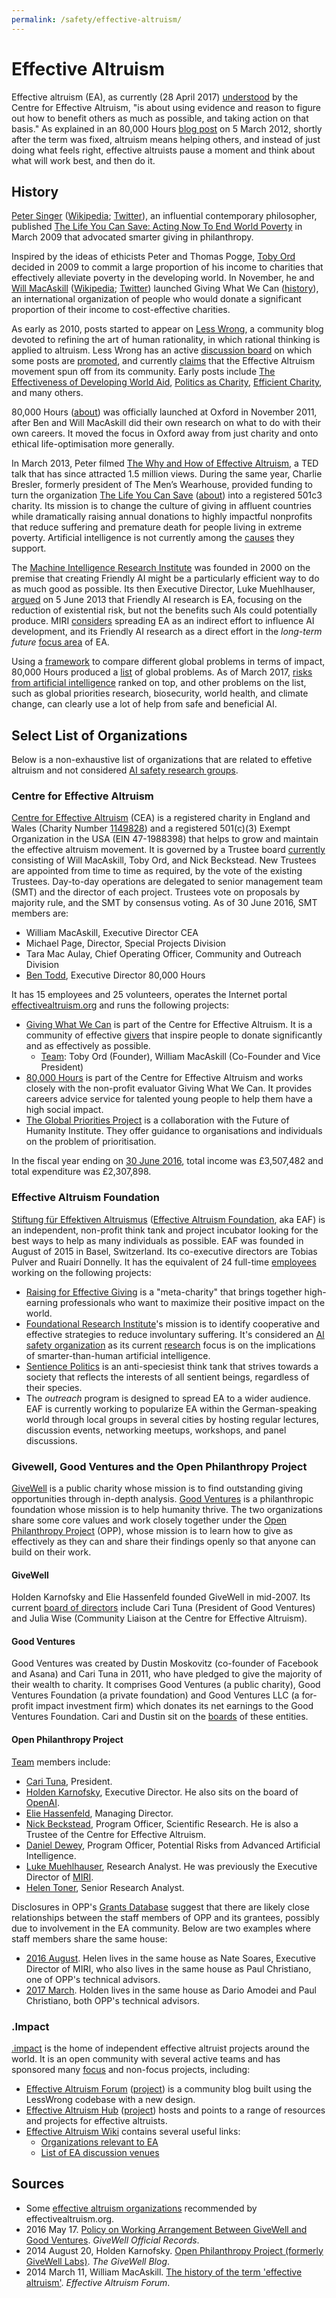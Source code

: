 ```yaml
---
permalink: /safety/effective-altruism/
---
```

# Effective Altruism

Effective altruism (EA), as currently (28 April 2017) [understood](https://www.centreforeffectivealtruism.org/what-is-effective-altruism/) by the Centre for Effective Altruism, "is about using evidence and reason to figure out how to benefit others as much as possible, and taking action on that basis." As explained in an 80,000 Hours [blog post](https://80000hours.org/2012/03/what-is-an-effective-altruist/) on 5 March 2012, shortly after the term was fixed, altruism means helping others, and instead of just doing what feels right, effective altruists pause a moment and think about what will work best, and then do it.

## History

[Peter Singer](http://www.petersinger.info/) ([Wikipedia](https://en.wikipedia.org/wiki/Peter_Singer); [Twitter](https://twitter.com/PeterSinger)), an influential contemporary philosopher, published [The Life You Can Save: Acting Now To End World Poverty](https://www.amazon.com/gp/product/0812981561/) in March 2009 that advocated smarter giving in philanthropy.

Inspired by the ideas of ethicists Peter and Thomas Pogge, [Toby Ord](http://www.tobyord.com/) decided in 2009 to commit a large proportion of his income to charities that effectively alleviate poverty in the developing world. In November, he and [Will MacAskill](http://www.williammacaskill.com/) ([Wikipedia](https://en.wikipedia.org/wiki/William_MacAskill); [Twitter](https://twitter.com/willmacaskill)) launched Giving What We Can ([history](https://www.givingwhatwecan.org/about-us/history/)), an international organization of people who would donate a significant proportion of their income to cost-effective charities.

As early as 2010, posts started to appear on [Less Wrong](http://lesswrong.com/), a community blog devoted to refining the art of human rationality, in which rational thinking is applied to altruism. Less Wrong has an active [discussion board](http://lesswrong.com/r/discussion/new/) on which some posts are [promoted](http://lesswrong.com/promoted/), and currently [claims](http://lesswrong.com/about/) that the Effective Altruism movement spun off from its community. Early posts include [The Effectiveness of Developing World Aid](http://lesswrong.com/lw/2pq/the_effectiveness_of_developing_world_aid/), [Politics as Charity](http://lesswrong.com/lw/2qq/politics_as_charity/), [Efficient Charity](http://lesswrong.com/lw/37f/efficient_charity/), and many others.

80,000 Hours ([about](https://80000hours.org/about/)) was officially launched at Oxford in November 2011, after Ben and Will MacAskill did their own research on what to do with their own careers. It moved the focus in Oxford away from just charity and onto ethical life-optimisation more generally.

In March 2013, Peter filmed [The Why and How of Effective Altruism](https://www.ted.com/talks/peter_singer_the_why_and_how_of_effective_altruism), a TED talk that has since attracted 1.5 million views. During the same year, Charlie Bresler, formerly president of The Men’s Wearhouse, provided funding to turn the organization [The Life You Can Save](https://www.thelifeyoucansave.org/) ([about](https://www.thelifeyoucansave.org/About-Us)) into a registered 501c3 charity. Its mission is to change the culture of giving in affluent countries while dramatically raising annual donations to highly impactful nonprofits that reduce suffering and premature death for people living in extreme poverty. Artificial intelligence is not currently among the [causes](https://www.thelifeyoucansave.org/Causes) they support.

The [Machine Intelligence Research Institute](http://realai.org/safety/research-groups/#machine-intelligence-research-institute) was founded in 2000 on the premise that creating Friendly AI might be a particularly efficient way to do as much good as possible. Its then Executive Director, Luke Muehlhauser, [argued](https://intelligence.org/2013/06/05/friendly-ai-research-as-effective-altruism/) on 5 June 2013 that Friendly AI research is EA, focusing on the reduction of existential risk, but not the benefits such AIs could potentially produce. MIRI [considers](https://intelligence.org/2013/07/11/july-newsletter/) spreading EA as an indirect effort to influence AI development, and its Friendly AI research as a direct effort in the *long-term future* [focus area](http://lesswrong.com/lw/hx4/four_focus_areas_of_effective_altruism/) of EA.

Using a [framework](https://80000hours.org/articles/problem-framework/) to compare different global problems in terms of impact, 80,000 Hours produced a [list](https://80000hours.org/articles/cause-selection/) of global problems. As of March 2017, [risks from artificial intelligence](https://80000hours.org/problem-profiles/positively-shaping-artificial-intelligence/) ranked on top, and other problems on the list, such as global priorities research, biosecurity, world health, and climate change, can clearly use a lot of help from safe and beneficial AI.

## Select List of Organizations

Below is a non-exhaustive list of organizations that are related to effetive altruism and not considered [AI safety research groups](http://realai.org/safety/research-groups/).

### Centre for Effective Altruism

[Centre for Effective Altruism](https://www.centreforeffectivealtruism.org/) (CEA) is a registered charity in England and Wales (Charity Number [1149828](http://apps.charitycommission.gov.uk/Showcharity/RegisterOfCharities/CharityWithPartB.aspx?RegisteredCharityNumber=1149828&SubsidiaryNumber=0)) and a registered 501(c)(3) Exempt Organization in the USA (EIN 47-1988398) that helps to grow and maintain the effective altruism movement. It is governed by a Trustee board [currently](https://www.centreforeffectivealtruism.org/team/) consisting of Will MacAskill, Toby Ord, and Nick Beckstead. New Trustees are appointed from time to time as required, by the vote of the existing Trustees. Day-to-day operations are delegated to senior management team (SMT) and the director of each project. Trustees vote on proposals by majority rule, and the SMT by consensus voting. As of 30 June 2016, SMT members are:

* William MacAskill, Executive Director CEA
* Michael Page, Director, Special Projects Division
* Tara Mac Aulay, Chief Operating Officer, Community and Outreach Division
* [Ben Todd](https://80000hours.org/about/meet-the-team/), Executive Director 80,000 Hours

It has 15 employees and 25 volunteers, operates the Internet portal [effectivealtruism.org](https://www.effectivealtruism.org/) and runs the following projects:

* [Giving What We Can](https://www.givingwhatwecan.org/) is part of the Centre for Effective Altruism. It is a community of effective [givers](https://www.givingwhatwecan.org/about-us/members/) that inspire people to donate significantly and as effectively as possible.
  * [Team](https://www.givingwhatwecan.org/about-us/team/): Toby Ord (Founder), William MacAskill (Co-Founder and Vice President)
* [80,000 Hours](https://80000hours.org/) is part of the Centre for Effective Altruism and works closely with the non-profit evaluator Giving What We Can. It provides careers advice service for talented young people to help them have a high social impact.
* [The Global Priorities Project](http://globalprioritiesproject.org/) is a collaboration with the Future of Humanity Institute. They offer guidance to organisations and individuals on the problem of prioritisation.

In the fiscal year ending on [30 June 2016](http://apps.charitycommission.gov.uk/Accounts/Ends28/0001149828_AC_20160630_E_C.pdf), total income was £3,507,482 and total expenditure was £2,307,898. 

### Effective Altruism Foundation

[Stiftung für Effektiven Altruismus](https://ea-stiftung.org/) ([Effective Altruism Foundation](https://ea-foundation.org/), aka EAF) is an independent, non-profit think tank and project incubator looking for the best ways to help as many individuals as possible. EAF was founded in August of 2015 in Basel, Switzerland. Its co-executive directors are Tobias Pulver and Ruairí Donnelly. It has the equivalent of 24 full-time [employees](https://ea-foundation.org/team/) working on the following projects:

* [Raising for Effective Giving](https://reg-charity.org/) is a "meta-charity" that brings together high-earning professionals who want to maximize their positive impact on the world.
* [Foundational Research Institute](https://foundational-research.org/)'s mission is to identify cooperative and effective strategies to reduce involuntary suffering. It's considered an [AI safety organization](http://realai.org/safety/organizations/#foundational-research-institute) as its current [research](https://foundational-research.org/research/) focus is on the implications of smarter-than-human artificial intelligence.
* [Sentience Politics](http://sentience-politics.org/) is an anti-speciesist think tank that strives towards a society that reflects the interests of all sentient beings, regardless of their species.
* The *outreach* program is designed to spread EA to a wider audience. EAF is currently working to popularize EA within the German-speaking world through local groups in several cities by hosting regular lectures, discussion events, networking meetups, workshops, and panel discussions.

### Givewell, Good Ventures and the Open Philanthropy Project

[GiveWell](http://www.givewell.org/) is a public charity whose mission is to find outstanding giving opportunities through in-depth analysis. [Good Ventures](http://www.goodventures.org/) is a philanthropic foundation whose mission is to help humanity thrive. The two organizations share some core values and work closely together under the [Open Philanthropy Project](http://www.openphilanthropy.org/) (OPP), whose mission is to learn how to give as effectively as they can and share their findings openly so that anyone can build on their work.

#### GiveWell

Holden Karnofsky and Elie Hassenfeld founded GiveWell in mid-2007. Its current [board of directors](http://www.givewell.org/about/people#Board) include Cari Tuna (President of Good Ventures) and Julia Wise (Community Liaison at the Centre for Effective Altruism).

#### Good Ventures

Good Ventures was created by Dustin Moskovitz (co-founder of Facebook and Asana) and Cari Tuna in 2011, who have pledged to give the majority of their wealth to charity. It comprises Good Ventures (a public charity), Good Ventures Foundation (a private foundation) and Good Ventures LLC (a for-profit impact investment firm) which donates its net earnings to the Good Ventures Foundation. Cari and Dustin sit on the [boards](http://www.goodventures.org/about-us/governance) of these entities.

#### Open Philanthropy Project

[Team](http://www.openphilanthropy.org/about/team) members include:

* [Cari Tuna](http://www.openphilanthropy.org/about/team/cari-tuna), President.
* [Holden Karnofsky](http://www.openphilanthropy.org/about/team/holden-karnofsky), Executive Director. He also sits on the board of [OpenAI](http://realai.org/labs/openai).
* [Elie Hassenfeld](http://www.openphilanthropy.org/about/team/elie-hassenfeld), Managing Director.
* [Nick Beckstead](http://www.openphilanthropy.org/about/team/nick-beckstead), Program Officer, Scientific Research. He is also a Trustee of the Centre for Effective Altruism.
* [Daniel Dewey](http://www.openphilanthropy.org/about/team/daniel-dewey), Program Officer, Potential Risks from Advanced Artificial Intelligence.
* [Luke Muehlhauser](http://www.openphilanthropy.org/about/team/luke-muehlhauser), Research Analyst. He was previously the Executive Director of [MIRI](http://realai.org/safety/research-groups/#machine-intelligence-research-institute).
* [Helen Toner](http://www.openphilanthropy.org/about/team/helen-toner), Senior Research Analyst.

Disclosures in OPP's [Grants Database](http://www.openphilanthropy.org/giving/grants) suggest that there are likely close relationships between the staff members of OPP and its grantees, possibly due to involvement in the EA community. Below are two examples where staff members share the same house:

* [2016 August](http://www.openphilanthropy.org/focus/global-catastrophic-risks/potential-risks-advanced-artificial-intelligence/machine-intelligence-research-institute-general-support#Relationship_disclosures). Helen lives in the same house as Nate Soares, Executive Director of MIRI, who also lives in the same house as Paul Christiano, one of OPP's technical advisors.
* [2017 March](http://www.openphilanthropy.org/focus/global-catastrophic-risks/potential-risks-advanced-artificial-intelligence/openai-general-support#Relationship_disclosures). Holden lives in the same house as Dario Amodei and Paul Christiano, both OPP's technical advisors.

### .Impact

[.impact](http://dotimpact.im/) is the home of independent effective altruist projects around the world. It is an open community with several active teams and has sponsored many [focus](http://dotimpact.im/focusprojects/projects.html) and non-focus projects, including:

* [Effective Altruism Forum](http://effective-altruism.com/) ([project](http://dotimpact.im/focusprojects/forum.html)) is a community blog built using the LessWrong codebase with a new design.
* [Effective Altruism Hub](https://eahub.org/) ([project](http://dotimpact.im/focusprojects/hub.html)) hosts and points to a range of resources and projects for effective altruists.
* [Effective Altruism Wiki](http://wiki.effectivealtruismhub.com/index.php?title=Effective_Altruism_Wiki) contains several useful links:
  * [Organizations relevant to EA](http://wiki.effectivealtruismhub.com/index.php?title=Organizations_relevant_to_EA)
  * [List of EA discussion venues](http://wiki.effectivealtruismhub.com/index.php?title=List_of_EA_discussion_venues)

## Sources

* Some [effective altruism organizations](https://www.effectivealtruism.org/get-involved/) recommended by effectivealtruism.org.
* 2016 May 17. [Policy on Working Arrangement Between GiveWell and Good Ventures](http://www.givewell.org/about/official-records/gw-gv-working-arrangement-policy). *GiveWell Official Records*.
* 2014 August 20, Holden Karnofsky. [Open Philanthropy Project (formerly GiveWell Labs)](http://blog.givewell.org/2014/08/20/open-philanthropy-project-formerly-givewell-labs/). *The GiveWell Blog*.
* 2014 March 11, William MacAskill. [The history of the term 'effective altruism'](http://effective-altruism.com/ea/5w/the_history_of_the_term_effective_altruism/). *Effective Altruism Forum*.
